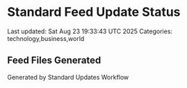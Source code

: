 # Standard Feed Update Status
Last updated: Sat Aug 23 19:33:43 UTC 2025
Categories: technology,business,world

## Feed Files Generated

Generated by Standard Updates Workflow
